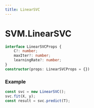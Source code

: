 ```yaml
---
title: LinearSVC
---
```


# SVM.LinearSVC

```ts
interface LinearSVCProps {
    C?: number;
    maxIter?: number;
    learningRate?: number;
}
constructor(props: LinearSVCProps = {})
```

### Example
```ts
const svc = new LinearSVC();
svc.fit(X, y);
const result = svc.predict(T);
```
